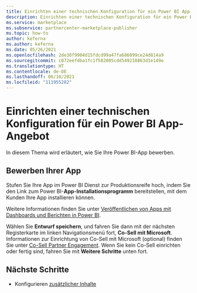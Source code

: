 ```yaml
---
title: Einrichten einer technischen Konfiguration für ein Power BI App-Angebot auf Microsoft AppSource (Azure Marketplace)
description: Einrichten einer technischen Konfiguration für ein Power BI App-Angebot auf Microsoft AppSource (Azure Marketplace)
ms.service: marketplace
ms.subservice: partnercenter-marketplace-publisher
ms.topic: how-to
author: keferna
ms.author: keferna
ms.date: 05/26/2021
ms.openlocfilehash: 2de38f9904d15fdcd99a47fa686099ce24d814a9
ms.sourcegitcommit: c072eefdba1fc1f582005cdd549218863d1e149e
ms.translationtype: HT
ms.contentlocale: de-DE
ms.lasthandoff: 06/10/2021
ms.locfileid: "111955282"
---
```

# <a name="set-up-power-bi-app-offer-technical-configuration"></a>Einrichten einer technischen Konfiguration für ein Power BI App-Angebot

In diesem Thema wird erläutert, wie Sie Ihre Power BI-App bewerben.

## <a name="promote-your-app"></a>Bewerben Ihrer App

Stufen Sie Ihre App im Power BI Dienst zur Produktionsreife hoch, indem Sie den Link zum Power BI-**App-Installationsprogramm** bereitstellen, mit dem Kunden Ihre App installieren können.

Weitere Informationen finden Sie unter [Veröffentlichen von Apps mit Dashboards und Berichten in Power BI](/power-bi/service-create-distribute-apps).

Wählen Sie **Entwurf speichern**, und fahren Sie dann mit der nächsten Registerkarte im linken Navigationsmenü fort, **Co-Sell mit Microsoft**. Informationen zur Einrichtung von Co-Sell mit Microsoft (optional) finden Sie unter [Co-Sell Partner Engagement](./co-sell-overview.md). Wenn Sie kein Co-Sell einrichten oder fertig sind, fahren Sie mit **Weitere Schritte** unten fort.

## <a name="next-steps"></a>Nächste Schritte

- Konfigurieren [zusätzlicher Inhalte](power-bi-app-supplemental-content.md)
